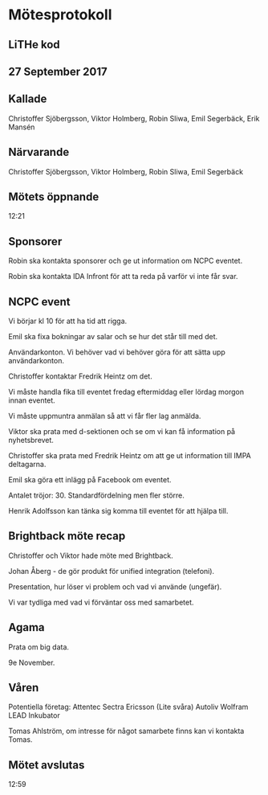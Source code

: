 # Mötesprotokoll
## LiTHe kod
## 27 September 2017

## Kallade
Christoffer Sjöbergsson, Viktor Holmberg, Robin Sliwa, Emil Segerbäck, Erik Mansén

## Närvarande
Christoffer Sjöbergsson, Viktor Holmberg, Robin Sliwa, Emil Segerbäck

## Mötets öppnande
12:21

## Sponsorer
Robin ska kontakta sponsorer och ge ut information om NCPC eventet. 

Robin ska kontakta IDA Infront för att ta reda på varför vi inte får svar.


## NCPC event
Vi börjar kl 10 för att ha tid att rigga.

Emil ska fixa bokningar av salar och se hur det står till med det.

Användarkonton. Vi behöver vad vi behöver göra för att sätta upp användarkonton.

Christoffer kontaktar Fredrik Heintz om det.

Vi måste handla fika till eventet fredag eftermiddag eller lördag morgon innan eventet.

Vi måste uppmuntra anmälan så att vi får fler lag anmälda.

Viktor ska prata med d-sektionen och se om vi kan få information på nyhetsbrevet.

Christoffer ska prata med Fredrik Heintz om att ge ut information till IMPA deltagarna.

Emil ska göra ett inlägg på Facebook om eventet.

Antalet tröjor: 30. Standardfördelning men fler större.

Henrik Adolfsson kan tänka sig komma till eventet för att hjälpa till.

## Brightback möte recap
Christoffer och Viktor hade möte med Brightback.

Johan Åberg - de gör produkt för unified integration (telefoni). 

Presentation, hur löser vi problem och vad vi använde (ungefär).

Vi var tydliga med vad vi förväntar oss med samarbetet.

## Agama
Prata om big data.

9e November.

## Våren
Potentiella företag:
Attentec
Sectra
Ericsson (Lite svåra)
Autoliv
Wolfram 
LEAD Inkubator

Tomas Ahlström, om intresse för något samarbete finns kan vi kontakta Tomas.


## Mötet avslutas
12:59
